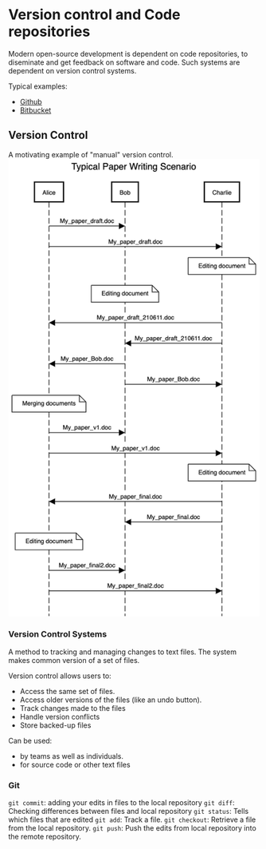 # Version control and Code repositories

Modern open-source development is dependent on code repositories, to 
diseminate and get feedback on software and code. Such systems are dependent on version control systems.

Typical examples: 

* [Github](github.com)
* [Bitbucket](bitbucket.com)


## Version Control

A motivating example of "manual" version control.
![](img/paper.png)



### Version Control Systems

A method to tracking and managing changes to text files. The system makes common version of a set of files. 

Version control allows users to:
* Access the same set of files.
* Access older versions of the files (like an undo button).
* Track changes made to the files
* Handle version conflicts
* Store backed-up files


Can be used:
* by teams as well as individuals.
* for source code or other text files

### Git

`git commit`: adding your edits in files to the local repository
`git diff`: Checking differences between files and local repository
`git status`: Tells which files that are edited
`git add`: Track a file.
`git checkout`: Retrieve a file from the local repository.
`git push`: Push the edits from local repository into the remote repository. 




